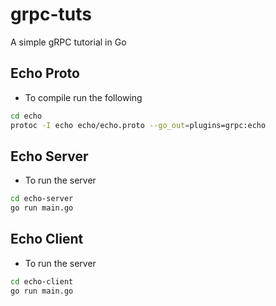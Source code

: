# grpc-tuts
A simple gRPC tutorial in Go

## Echo Proto
- To compile run the following
```sh
cd echo
protoc -I echo echo/echo.proto --go_out=plugins=grpc:echo
```

## Echo Server
- To run the server
```sh
cd echo-server
go run main.go
```

## Echo Client
- To run the server
```sh
cd echo-client
go run main.go
```